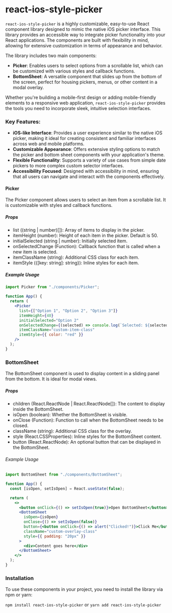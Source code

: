 # react-ios-style-picker

`react-ios-style-picker` is a highly customizable, easy-to-use React component library designed to mimic the native iOS picker interface. This library provides an accessible way to integrate picker functionality into your React applications. The components are built with flexibility in mind, allowing for extensive customization in terms of appearance and behavior.

The library includes two main components:

- **Picker**: Enables users to select options from a scrollable list, which can be customized with various styles and callback functions.
- **BottomSheet**: A versatile component that slides up from the bottom of the screen, perfect for housing pickers, menus, or other content in a modal overlay.

Whether you're building a mobile-first design or adding mobile-friendly elements to a responsive web application, `react-ios-style-picker` provides the tools you need to incorporate sleek, intuitive selection interfaces.

### Key Features:

- **iOS-like Interface**: Provides a user experience similar to the native iOS picker, making it ideal for creating consistent and familiar interfaces across web and mobile platforms.
- **Customizable Appearance**: Offers extensive styling options to match the picker and bottom sheet components with your application's theme.
- **Flexible Functionality**: Supports a variety of use cases from simple date pickers to more complex custom selector interfaces.
- **Accessibility Focused**: Designed with accessibility in mind, ensuring that all users can navigate and interact with the components effectively.

#### Picker

The Picker component allows users to select an item from a scrollable list. It is customizable with styles and callback functions.

##### Props

- list ((string | number)[]): Array of items to display in the picker.
- itemHeight (number): Height of each item in the picker. Default is 50.
- initialSelected (string | number): Initially selected item.
- onSelectedChange (Function): Callback function that is called when a new item is selected.
- itemClassName (string): Additional CSS class for each item.
- itemStyle ({[key: string]: string}): Inline styles for each item.

##### Example Usage

```jsx
import Picker from "./components/Picker";

function App() {
  return (
    <Picker
      list={["Option 1", "Option 2", "Option 3"]}
      itemHeight={40}
      initialSelected="Option 2"
      onSelectedChange={(selected) => console.log(`Selected: ${selected}`)}
      itemClassName="custom-item-class"
      itemStyle={{ color: "red" }}
    />
  );
}
```

### BottomSheet

The BottomSheet component is used to display content in a sliding panel from the bottom. It is ideal for modal views.

##### Props

- children (React.ReactNode | React.ReactNode[]): The content to display inside the BottomSheet.
- isOpen (boolean): Whether the BottomSheet is visible.
- onClose (Function): Function to call when the BottomSheet needs to be closed.
- className (string): Additional CSS class for the overlay.
- style (React.CSSProperties): Inline styles for the BottomSheet content.
- button (React.ReactNode): An optional button that can be displayed in the BottomSheet.

###### Example Usage

```jsx
import BottomSheet from "./components/BottomSheet";

function App() {
  const [isOpen, setIsOpen] = React.useState(false);

  return (
    <>
      <button onClick={() => setIsOpen(true)}>Open BottomSheet</button>
      <BottomSheet
        isOpen={isOpen}
        onClose={() => setIsOpen(false)}
        button={<button onClick={() => alert("Clicked!")}>Click Me</button>}
        className="custom-overlay-class"
        style={{ padding: "20px" }}
      >
        <div>Content goes here</div>
      </BottomSheet>
    </>
  );
}
```

### Installation

To use these components in your project, you need to install the library via npm or yarn:

`npm install react-ios-style-picker`
or
`yarn add react-ios-style-picker`
